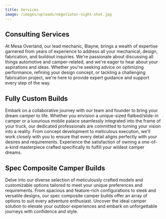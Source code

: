```yaml
---
title: Services
image: /images/uploads/negotiator-night-shot.jpg
---
```


## Consulting Services

At Mesa Overland, our lead mechanic, Blayne, brings a wealth of expertise garnered from years of experience to address all your mechanical, design, fabrication, and buildout inquiries. We're passionate about discussing all things automotive and camper-related, and we're eager to hear about your aspirations and ideas. Whether you're seeking advice on optimizing performance, refining your design concept, or tackling a challenging fabrication project, we're here to provide expert guidance and support every step of the way.

## Fully Custom Builds

Embark on a collaborative journey with our team and founder to bring your dream camper to life. Whether you envision a unique-sized flatbed/slide-in camper or a luxurious mobile palace seamlessly integrated into the frame of your truck, our dedicated professionals are committed to turning your vision into a reality. From concept development to meticulous execution, we'll work closely with you to ensure that every detail aligns perfectly with your desires and requirements. Experience the satisfaction of owning a one-of-a-kind masterpiece crafted specifically to fulfill your wildest camper dreams.

## Spec Composite Camper Builds

Delve into our diverse selection of meticulously crafted models and customizable options tailored to meet your unique preferences and requirements. From spacious and feature-rich configurations to sleek and versatile designs, our spec composite camper builds offer an array of options to suit every adventure enthusiast. Uncover the ideal camper solution to elevate your outdoor experiences and embark on unforgettable journeys with confidence and style.

